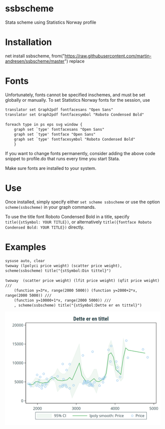 # ssbscheme
Stata scheme using Statistics Norway profile

# Installation

net install ssbscheme, from("https://raw.githubusercontent.com/martin-andresen/ssbscheme/master") replace

# Fonts
Unfortunately, fonts cannot be specified inschemes, and must be set globally or manually. To set Statistics Norway fonts for the session, use

``` 
translator set Graph2pdf fontfacesans "Open Sans"
translator set Graph2pdf fontfacesymbol "Roboto Condensed Bold"

foreach type in ps eps svg window {
	graph set `type' fontfacesans "Open Sans"
	graph set `type' fontface "Open Sans"
	graph set `type' fontfacesymbol "Roboto Condensed Bold"
	}
```

If you want to change fonts permanently, consider adding the above code snippet to profile.do that runs every time you start Stata.

Make sure fonts are installed to your system.

# Use
Once installed, simply specify either ```set scheme ssbscheme``` or use the option ```scheme(ssbscheme)``` in your graph commands. 

 To use the title font Roboto Condensed Bold in a title, specify ```title({stSymbol: YOUR TITLE})```, or alternatively ```title({fontface Roboto Condensed Bold: YOUR TITLE})``` directly.

# Examples
``` 
sysuse auto, clear
twoway (lpolyci price weight) (scatter price weight), scheme(ssbscheme) title("{stSymbol:Din tittel}")

twoway 	(scatter price weight) (lfit price weight) (qfit price weight) ///
	(function y=3*x, range(2000 5000)) (function y=2000+2*x, range(2000 5000)) ///
	(function y=10000+1*x, range(2000 5000)) ///
	, scheme(ssbscheme) title("{stSymbol:Dette er en tittel}")
```

<img src=example.png>
